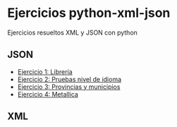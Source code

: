 # Ejercicios python-xml-json

Ejercicios resueltos XML y JSON con python

## JSON

* [Ejercicio 1: Librería](json/ejercicio1)
* [Ejercicio 2: Pruebas nivel de idioma](json/ejercicio2)
* [Ejercicio 3: Provincias y municipios](json/ejercicio3)
* [Ejercicio 4: Metallica](json/ejercicio4)

## XML

